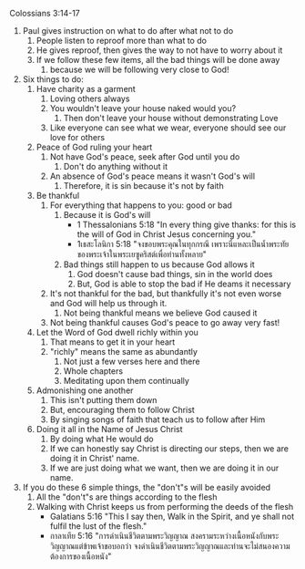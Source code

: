 Colossians 3:14-17

1. Paul gives instruction on what to do after what not to do
    1. People listen to reproof more than what to do
    2. He gives reproof, then gives the way to not have to worry about it
    3. If we follow these few items, all the bad things will be done away
        1. because we will be following very close to God!
2. Six things to do:
    1. Have charity as a garment
        1. Loving others always
        2. You wouldn't leave your house naked would you?
            1. Then don't leave your house without demonstrating Love
        3. Like everyone can see what we wear, everyone should see our love for others
    2. Peace of God ruling your heart
        1. Not have God's peace, seek after God until you do
            1. Don't do anything without it
        2. An absence of God's peace means it wasn't God's will
            1. Therefore, it is sin because it's not by faith
    3. Be thankful
        1. For everything that happens to you: good or bad
            1. Because it is God's will
                - 1 Thessalonians 5:18 "In every thing give thanks: for this is the will of God in Christ Jesus concerning you."
                - 1เธสะโลนิกา 5:18 "จงขอบพระคุณในทุกกรณี เพราะนี่แหละเป็นน้ำพระทัยของพระเจ้าในพระเยซูคริสต์เพื่อท่านทั้งหลาย"
            2. Bad things still happen to us because God allows it
                1. God doesn't cause bad things, sin in the world does
                2. But, God is able to stop the bad if He deams it necessary
        2. It's not thankful for the bad, but thankfully it's not even worse and God will help us through it.
            1. Not being thankful means we believe God caused it
        3. Not being thankful causes God's peace to go away very fast!
    4. Let the Word of God dwell richly within you
        1. That means to get it in your heart
        2. "richly" means the same as abundantly
            1. Not just a few verses here and there
            2. Whole chapters
            3. Meditating upon them continually
    5. Admonishing one another
        1. This isn't putting them down
        2. But, encouraging them to follow Christ
        3. By singing songs of faith that teach us to follow after Him
    6. Doing it all in the Name of Jesus Christ
        1. By doing what He would do
        2. If we can honestly say Christ is directing our steps, then we are doing it in Christ' name.
        3. If we are just doing what we want, then we are doing it in our name.
3. If you do these 6 simple things, the "don't"s will be easily avoided
    1. All the "don't"s are things according to the flesh
    2. Walking with Christ keeps us from performing the deeds of the flesh
        - Galatians 5:16 "This I say then, Walk in the Spirit, and ye shall not fulfil the lust of the flesh."
        - กาลาเทีย 5:16 "การดำเนินชีวิตตามพระวิญญาณ สงครามระหว่างเนื้อหนังกับพระวิญญาณแต่ข้าพเจ้าขอบอกว่า จงดำเนินชีวิตตามพระวิญญาณและท่านจะไม่สนองความต้องการของเนื้อหนัง"
